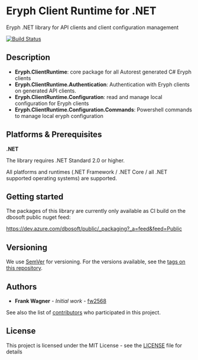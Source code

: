 # Eryph Client Runtime for .NET
Eryph .NET library for API clients and client configuration management 


[![Build Status](https://dev.azure.com/dbosoft/public/_apis/build/status/eryph-org.dotnet-clientruntime?branchName=refs%2Fpull%2F2%2Fmerge)](https://dev.azure.com/dbosoft/public/_build/latest?definitionId=34&branchName=refs%2Fpull%2F2%2Fmerge)

## Description

- **Eryph.ClientRuntime**: core package for all Autorest generated C# Eryph clients
- **Eryph.ClientRuntime.Authentication**: Authentication with Eryph clients on generated API clients.
- **Eryph.ClientRuntime.Configuration**: read and manage local configuration for Eryph clients
- **Eryph.ClientRuntime.Configuration.Commands**: Powershell commands to manage local eryph configuration

## Platforms & Prerequisites

**.NET**

The library requires .NET Standard 2.0 or higher. 

All platforms and runtimes (.NET Framework / .NET Core / all .NET supported operating systems) are supported.


## Getting started

The packages of this library are currently only available as CI build on the dbosoft public nuget feed:

https://dev.azure.com/dbosoft/public/_packaging?_a=feed&feed=Public


## Versioning

We use [SemVer](http://semver.org/) for versioning. For the versions available, see the [tags on this repository](https://github.com/eryph-org/dotnet-clientruntime/tags). 

## Authors

* **Frank Wagner** - *Initial work* - [fw2568](https://github.com/fw2568)

See also the list of [contributors](https://github.com/eryph-org/dotnet-clientruntime/contributors) who participated in this project.


## License

This project is licensed under the MIT License - see the [LICENSE](LICENSE) file for details
